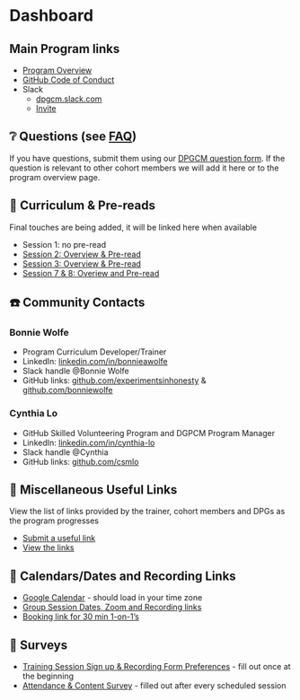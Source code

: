 # Dashboard

## Main Program links

- [Program Overview](overview.md)
- [GitHub Code of Conduct](https://docs.github.com/site-policy/github-terms/github-community-code-of-conduct)
- Slack 
  - [dpgcm.slack.com](https://dpgcm.slack.com/)
  - [Invite](https://join.slack.com/t/dpgopensource-gfn1307/shared_invite/zt-1wiykjh7k-dKu5k1RpXI_S7HGsSe_AJQ)

## ❔ Questions (see [FAQ](faq))
If you have questions, submit them using our [DPGCM question form](https://docs.google.com/forms/d/e/1FAIpQLSdxl6nUoPpc9qsvQH91VKXx4JCLN0os7D8nkMiNGOBpkRaGkg/viewform). If the question is relevant to other cohort members we will add it here or to the program overview page.

## 📙 Curriculum & Pre-reads
Final touches are being added, it will be linked here when available
- Session 1: no pre-read
- [Session 2: Overview & Pre-read](/courses/session-2.md)
- [Session 3: Overview & Pre-read](/courses/session-3.md)
- [Session 7 & 8: Overiew and Pre-read](/courses/session-6.md)

## ☎️ Community Contacts
### Bonnie Wolfe
- Program Curriculum Developer/Trainer
- LinkedIn: [linkedin.com/in/bonnieawolfe](https://www.linkedin.com/in/bonnieawolfe/)
- Slack handle @Bonnie Wolfe
- GitHub links: [github.com/experimentsinhonesty](https://github.com/experimentsinhonesty) & [github.com/bonniewolfe](https://github.com/bonniewolfe)

### Cynthia Lo
- GitHub Skilled Volunteering Program and DGPCM Program Manager
- LinkedIn: [linkedin.com/in/cynthia-lo](https://linkedin.com/in/cynthia-lo)
- Slack handle @Cynthia
- GitHub links: [github.com/csmlo](https://github.com/csmlo)

## 🔗 Miscellaneous Useful Links
View the list of links provided by the trainer, cohort members and DPGs as the program progresses
- [Submit a useful link](https://docs.google.com/forms/d/e/1FAIpQLSfIyTGuLCBRMDYDaSjukE2y0oIKNvbmiggG6Hv5hjOKYkuLig/viewform)
- [View the links](https://docs.google.com/spreadsheets/d/1Indg9E9i0jVvnW4Q7QvHxbKyMG8F9fPnm0uwSB-zxnQ/preview)

## 📅 Calendars/Dates and Recording Links
- [Google Calendar](calendar) - should load in your time zone
- [Group Session Dates, Zoom and Recording links](https://docs.google.com/spreadsheets/d/1TauLCgXC0EdVsBCUmtpmsYdww3f4jbg62Vls_5lyECY/preview)
- [Booking link for 30 min 1-on-1’s](https://calendar.app.google/rbxVyji7PUp7GwRB9)

## 📑 Surveys
- [Training Session Sign up & Recording Form Preferences](https://docs.google.com/forms/d/e/1FAIpQLSe8XORO26z0GTK_EbLGQqTySZdCD4JKm1T6IDkIQkIZi7F5bw/viewform?usp=pp_url&entry.715977051=Yes) - fill out once at the beginning
- [Attendance & Content Survey](https://docs.google.com/forms/d/e/1FAIpQLScAuFQ6e1xWMO0FJBJjShR-76xM5830cQlhuKlqH_ZR6dhXJg/viewform) - filled out after every scheduled session 

